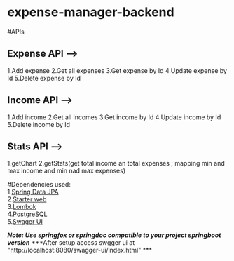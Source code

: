 # expense-manager-backend

#APIs
## Expense API -->
  1.Add expense
  2.Get all expenses
  3.Get expense by Id
  4.Update expense by Id
  5.Delete expense by Id

## Income API -->
  1.Add income
  2.Get all incomes
  3.Get income by Id
  4.Update income by Id
  5.Delete income by Id

## Stats API -->
  1.getChart
  2.getStats(get total income an total expenses ; 
              mapping min and max income and  min nad max expenses)

#Dependencies used:<br>
1.<a href="https://spring.io/projects/spring-data-jpa">Spring Data JPA</a><br>
2.<a href="https://mvnrepository.com/artifact/org.springframework.boot/spring-boot-starter-web">Starter web</a><br>
3.<a href="https://mvnrepository.com/artifact/org.projectlombok/lombok">Lombok</a><br>
4.<a href="https://mvnrepository.com/artifact/org.postgresql/postgresql">PostgreSQL</a><br>
5.<a href="https://mvnrepository.com/artifact/io.springfox/springfox-swagger-ui">Swager UI</a><br>

***Note:   Use springfox or springdoc compatible to your project springboot version***
***After setup access swgger ui at "http://localhost:8080/swagger-ui/index.html" ***

